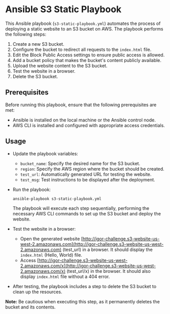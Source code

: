 # Ansible S3 Static Playbook

This Ansible playbook (`s3-static-playbook.yml`) automates the process of deploying a static website to an S3 bucket on AWS. The playbook performs the following steps:

1. Create a new S3 bucket.
2. Configure the bucket to redirect all requests to the `index.html` file.
3. Edit the Block Public Access settings to ensure public access is allowed.
4. Add a bucket policy that makes the bucket's content publicly available.
5. Upload the website content to the S3 bucket.
6. Test the website in a browser.
7. Delete the S3 bucket.

## Prerequisites

Before running this playbook, ensure that the following prerequisites are met:

- Ansible is installed on the local machine or the Ansible control node.
- AWS CLI is installed and configured with appropriate access credentials.

## Usage

* Update the playbook variables:
   - `bucket_name`: Specify the desired name for the S3 bucket.
   - `region`: Specify the AWS region where the bucket should be created.
   - `test_url`: Automatically generated URL for testing the website.
   - `test_msg`: Test instructions to be displayed after the deployment.

* Run the playbook:
   ```bash
   ansible-playbook s3-static-playbook.yml
   ```

   The playbook will execute each step sequentially, performing the necessary AWS CLI commands to set up the S3 bucket and deploy the website.

* Test the website in a browser:
   - Open the generated website [http://igor-challenge.s3-website-us-west-2.amazonaws.com](http://igor-challenge.s3-website-us-west-2.amazonaws.com) (test_url) in a browser. It should display the `index.html` (Hello, World) file.
   - Access [http://igor-challenge.s3-website-us-west-2.amazonaws.com/x](http://igor-challenge.s3-website-us-west-2.amazonaws.com/x) (test_url/x) in the browser. It should also display `index.html` file without a 404 error.

* After testing, the playbook includes a step to delete the S3 bucket to clean up the resources. 

**Note:** Be cautious when executing this step, as it permanently deletes the bucket and its contents.


